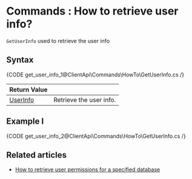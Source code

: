﻿# Commands : How to retrieve user info?

`GetUserInfo` used to retrieve the user info

## Syntax

{CODE get_user_info_1@ClientApi\Commands\HowTo\GetUserInfo.cs /}


| Return Value | |
| ------------- | ----- |
| [UserInfo](../../../glossary/user-info) | Retrieve the user info. |

## Example I

{CODE get_user_info_2@ClientApi\Commands\HowTo\GetUserInfo.cs /}

## Related articles

- [How to retrieve user permissions for a specified database](../../../client-api/commands/how-to/retrieve-user-permission)